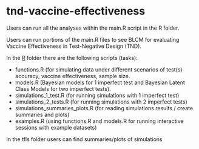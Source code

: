 # tnd-vaccine-effectiveness

Users can run all the analyses within the main.R script in the R folder.

Users can run portions of the main.R files to see BLCM for evaluating Vaccine Effectiveness in Test-Negative Design (TND). 

In the [R](R) folder there are the following scripts (tasks):
- functions.R (for simulating data under different scenarios of test(s) accuracy, vaccine effectiveness, sample size.
- models.R (Bayesian models for 1 imperfect test and Bayesian Latent Class Models for two imperfect tests).
- simulations_1_test.R (for running simulations with 1 imperfect test)
- simulations_2_tests.R (for running simulations with 2 imperfect tests)
- simulations_summaries_plots.R (for reading simulations results / create summaries and plots)
- examples.R (using functions.R and models.R for running interactive sessions with example datasets)

In the tfls folder users can find summaries/plots of simulations

